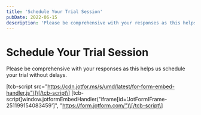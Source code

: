 ```yaml
---
title: 'Schedule Your Trial Session'
pubDate: 2022-06-15
description: 'Please be comprehensive with your responses as this helps us schedule your trial without delays.'
---
```


# Schedule Your Trial Session

Please be comprehensive with your responses as this helps us schedule your trial without delays.

\[tcb-script src="https://cdn.jotfor.ms/s/umd/latest/for-form-embed-handler.js"\]\[/tcb-script\] \[tcb-script\]window.jotformEmbedHandler("iframe\[id='JotFormIFrame-251199154083459'\]", "https://form.jotform.com/")\[/tcb-script\]
